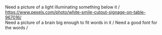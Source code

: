 Need a picture of a light illuminating something below it /
https://www.pexels.com/photo/white-smile-cutout-signage-on-table-967016/  
Need a picture of a brain big enough to fit words in it /
Need a good font for the words /
